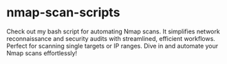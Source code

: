 # nmap-scan-scripts
Check out my bash script for automating Nmap scans. It simplifies network reconnaissance and security audits with streamlined, efficient workflows. Perfect for scanning single targets or IP ranges. Dive in and automate your Nmap scans effortlessly!
